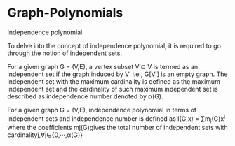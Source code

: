 # Graph-Polynomials

Independence polynomial 

To delve into the concept of independence polynomial, it is required to go through the notion of independent sets.  

For a given graph G = (V,E), a vertex subset V′⊆ V is termed as an independent set if the graph induced by V′ i.e., G[V′] is an empty graph. 
The independent set with the maximum cardinality is defined as the maximum independent set and the cardinality of such maximum independent set is described as independence number denoted by α(G).

For a given graph G = (V,E), independence polynomial in terms of independent sets and independence number is defined as I(G,x) = ∑m<sub>j</sub>(G)x<sup>j</sup> where the coefficients mj(G)gives the total number of independent sets with cardinalityj,∀j∈{0,···,α(G)}
